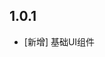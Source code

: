 <!--
 * @Author: your name
 * @Date: 2023-08-18 11:28:52
 * @LastEditTime: 2023-08-18 13:52:30
 * @LastEditors: Please set LastEditors
 * @Description: In User Settings Edit
 * @FilePath: /baseui/CHANGELOG.md
-->
## 1.0.1

* [新增] 基础UI组件
